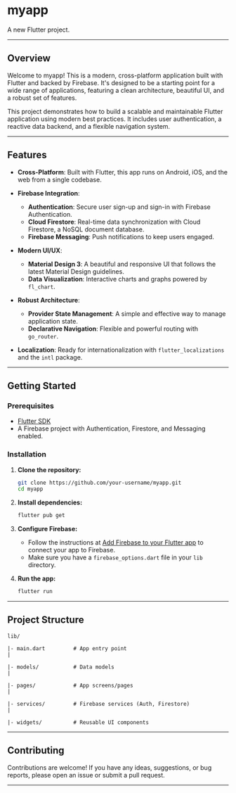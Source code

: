 # myapp

A new Flutter project.

---

## Overview

Welcome to myapp! This is a modern, cross-platform application built with Flutter and backed by Firebase. It's designed to be a starting point for a wide range of applications, featuring a clean architecture, beautiful UI, and a robust set of features.

This project demonstrates how to build a scalable and maintainable Flutter application using modern best practices. It includes user authentication, a reactive data backend, and a flexible navigation system.

---

## Features

- **Cross-Platform**: Built with Flutter, this app runs on Android, iOS, and the web from a single codebase.

- **Firebase Integration**:
  - **Authentication**: Secure user sign-up and sign-in with Firebase Authentication.
  - **Cloud Firestore**: Real-time data synchronization with Cloud Firestore, a NoSQL document database.
  - **Firebase Messaging**: Push notifications to keep users engaged.

- **Modern UI/UX**:
  - **Material Design 3**: A beautiful and responsive UI that follows the latest Material Design guidelines.
  - **Data Visualization**: Interactive charts and graphs powered by `fl_chart`.

- **Robust Architecture**:
  - **Provider State Management**: A simple and effective way to manage application state.
  - **Declarative Navigation**: Flexible and powerful routing with `go_router`.

- **Localization**: Ready for internationalization with `flutter_localizations` and the `intl` package.

---

## Getting Started

### Prerequisites

- [Flutter SDK](https://flutter.dev/docs/get-started/install)
- A Firebase project with Authentication, Firestore, and Messaging enabled.

### Installation

1. **Clone the repository:**
   ```sh
   git clone https://github.com/your-username/myapp.git
   cd myapp
   ```

2. **Install dependencies:**
   ```sh
   flutter pub get
   ```

3. **Configure Firebase:**

   - Follow the instructions at [Add Firebase to your Flutter app](https://firebase.google.com/docs/flutter/setup) to connect your app to Firebase.
   - Make sure you have a `firebase_options.dart` file in your `lib` directory.

4. **Run the app:**
   ```sh
   flutter run
   ```

---

## Project Structure

```
lib/

|- main.dart         # App entry point
|

|- models/           # Data models
|

|- pages/            # App screens/pages
|

|- services/         # Firebase services (Auth, Firestore)
|

|- widgets/          # Reusable UI components

```

---

## Contributing

Contributions are welcome! If you have any ideas, suggestions, or bug reports, please open an issue or submit a pull request.

---
